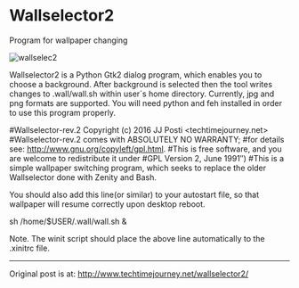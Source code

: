 # Wallselector2
Program for wallpaper changing

![wallselec2](https://user-images.githubusercontent.com/29865797/28453990-3261c55c-6e02-11e7-890f-2a0904e65616.jpg)

Wallselector2 is a Python Gtk2 dialog program, which enables you to choose a background. After background is selected then the tool writes changes to .wall/wall.sh within user´s home directory. Currently, jpg and png formats are supported. You will need python and feh installed in order to use this program properly.

#Wallselector-rev.2 Copyright (c) 2016 JJ Posti <techtimejourney.net>
#Wallselector-rev.2 comes with ABSOLUTELY NO WARRANTY;
#for details see: http://www.gnu.org/copyleft/gpl.html.
#This is free software, and you are welcome to redistribute it under
#GPL Version 2, June 1991″)
#This is a simple wallpaper switching program, which seeks to replace the older Wallselector done with Zenity and Bash.

You should also add this line(or similar) to your autostart file, so that wallpaper will resume correctly upon desktop reboot.

sh /home/$USER/.wall/wall.sh &

Note. The winit script  should place the above line automatically to the .xinitrc file.

___________________________________
Original post is at:
http://www.techtimejourney.net/wallselector2/
